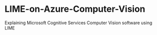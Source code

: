# LIME-on-Azure-Computer-Vision
Explaining Microsoft Cognitive Services Computer Vision software using LIME
